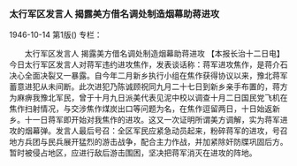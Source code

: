 ### 太行军区发言人  揭露美方借名调处制造烟幕助蒋进攻

1946-10-14
第1版()
专栏：

　　太行军区发言人
    揭露美方借名调处制造烟幕助蒋进攻
    【本报长治十二日电】今日太行军区发言人对蒋军违约进攻焦作，发表谈话称：蒋军进攻焦作，是蒋介石决心全面决裂又一暴露。自今年二月新乡执行小组在焦作获得协议以来，豫北蒋军蓄意进犯从未间断。此次进犯乃陈诚顾祝同九月二十七日到新乡亲手布置的，蒋方为麻痹我豫北军民，曾于十月九日派美代表见泥中校以调查十月二日国民党飞机在焦作扫射情况，与交涉焦作煤炭出口等问题为名，在焦作逗留两日，十日始返新乡。十一日蒋军即开始对我焦作的进攻。这又一次证明所谓美方调解，实为蒋军进攻的烟幕弹。发言人最后号召：全区军民应紧急动员起来，粉碎蒋军的进攻，号召地方兵团与民兵展开猛烈的游击战争，配合主力作战，并加紧除奸防牒巩固后方。暂时被侵占地区，应进行敌后游击围困，坚决把蒋军消灭在进攻的阵地。
